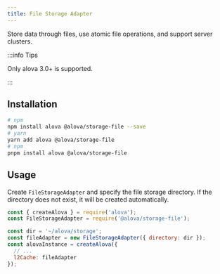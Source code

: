 ```yaml
---
title: File Storage Adapter
---
```


Store data through files, use atomic file operations, and support server clusters.

:::info Tips

Only alova 3.0+ is supported.

:::

## Installation

```bash
# npm
npm install alova @alova/storage-file --save
# yarn
yarn add alova @alova/storage-file
# npm
pnpm install alova @alova/storage-file
```

## Usage

Create `FileStorageAdapter` and specify the file storage directory. If the directory does not exist, it will be created automatically.

```javascript
const { createAlova } = require('alova');
const FileStorageAdapter = require('@alova/storage-file');

const dir = '~/alova/storage';
const fileAdapter = new FileStorageAdapter({ directory: dir });
const alovaInstance = createAlova({
  // ...
  l2Cache: fileAdapter
});
```
